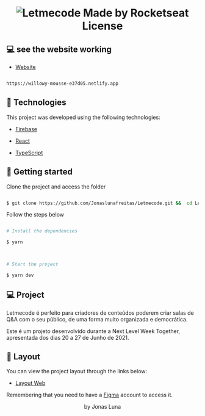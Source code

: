 <h1  align="center">

<img  alt="Letmecode"  title="Podcastr"  src="https://github.com/Jonaslunafreitas/Letmecode/blob/master/Inserir%20um%20título.png" />
                                       Made by Rocketseat License
</h1>


## 💻 see the website working

- [Website](https://willowy-mousse-e37d05.netlify.app)

```bash

https://willowy-mousse-e37d05.netlify.app

```


## 🧪 Technologies

  

This project was developed using the following technologies:

  

- [Firebase](https://firebase.google.com/products/realtime-database/?utm_source=google&utm_medium=cpc&utm_campaign=latam-BR-all-pt-dr-SKWS-all-all-trial-e-dr-1011454-LUAC0008679&utm_content=text-ad-none-any-DEV_c-CRE_429626774316-ADGP_Hybrid%20%7C%20SKWS%20-%20EXA%20%7C%20Txt%20~%20Compute_Firebase-KWID_43700066431125567-kwd-312330826250&utm_term=KW_firebase-ST_Firebase&gclid=CjwKCAjw46CVBhB1EiwAgy6M4murzMErx_lFvRjK8W4pZEc0FbgR_MgZbpFcEA6NEKs_94SRYndujxoCm_sQAvD_BwE&gclsrc=aw.ds)

- [React](https://reactjs.org)

- [TypeScript](https://www.typescriptlang.org/)

  

## 🚀 Getting started

  

Clone the project and access the folder

  

```bash

$ git clone https://github.com/Jonaslunafreitas/Letmecode.git &&  cd Letmecode

```

  

Follow the steps below

```bash

# Install the dependencies

$ yarn

  

# Start the project

$ yarn dev

```

  

## 💻 Project

  
Letmecode é perfeito para criadores de conteúdos poderem criar salas de Q&A com o seu público, de uma forma muito organizada e democrática.

Este é um projeto desenvolvido durante a Next Level Week Together, apresentada dos dias 20 a 27 de Junho de 2021.
  

## 🔖 Layout

  

You can view the project layout through the links below:

  

- [Layout Web](https://www.figma.com/file/RgcYe0qBhqqouDS9uUOHHD/Letmeask-(Community)?node-id=0%3A1)

  

Remembering that you need to have a [Figma](http://figma.com/) account to access it.


<p align="center"> by Jonas Luna</p>
